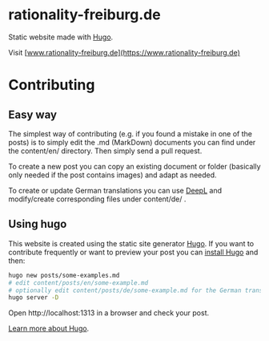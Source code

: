 # rationality-freiburg.de

Static website made with [Hugo](https://gohugo.io/).

Visit [www.rationality-freiburg.de](https://www.rationality-freiburg.de)

# Contributing

## Easy way

The simplest way of contributing (e.g. if you found a mistake in one of the
posts) is to simply edit the .md (MarkDown) documents you can find under the
content/en/ directory. Then simply send a pull request.

To create a new post you can copy an existing document or folder (basically
only needed if the post contains images) and adapt as needed.

To create or update German translations you can use
[DeepL](https://www.deepl.com/translator) and modify/create corresponding files
under content/de/ .

## Using hugo

This website is created using the static site generator
[Hugo](https://gohugo.io/). If you want to contribute frequently or want to
preview your post you can [install
Hugo](https://gohugo.io/getting-started/installing/) and then:

```bash
hugo new posts/some-examples.md
# edit content/posts/en/some-example.md
# optionally edit content/posts/de/some-example.md for the German translation
hugo server -D
```

Open http://localhost:1313 in a browser and check your post.

[Learn more about Hugo](https://gohugo.io/getting-started/quick-start/).
